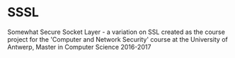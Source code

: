 # SSSL
Somewhat Secure Socket Layer - a variation on SSL created as the course project for the 'Computer and Network Security' course at the University of Antwerp, Master in Computer Science 2016-2017
